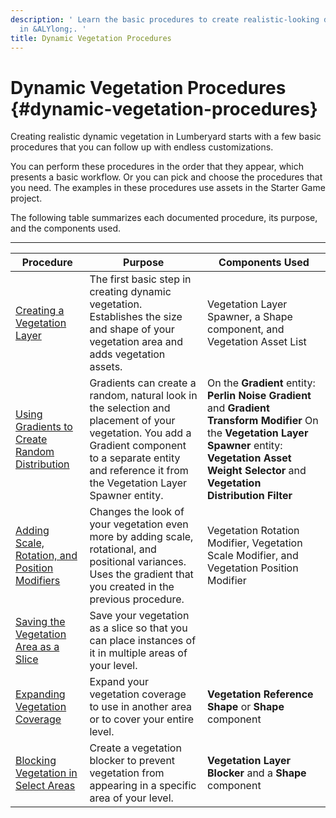 ```yaml
---
description: ' Learn the basic procedures to create realistic-looking dynamic vegetation
  in &ALYlong;. '
title: Dynamic Vegetation Procedures
---
```

# Dynamic Vegetation Procedures {#dynamic-vegetation-procedures}

Creating realistic dynamic vegetation in Lumberyard starts with a few basic procedures that you can follow up with endless customizations\.

You can perform these procedures in the order that they appear, which presents a basic workflow\. Or you can pick and choose the procedures that you need\. The examples in these procedures use assets in the Starter Game project\.

The following table summarizes each documented procedure, its purpose, and the components used\.


****

| Procedure | Purpose | Components Used |
| --- | --- | --- |
| [Creating a Vegetation Layer](/docs/userguide/vegetation/procedures-create-vegetation-layer.md) | The first basic step in creating dynamic vegetation\. Establishes the size and shape of your vegetation area and adds vegetation assets\. | Vegetation Layer Spawner, a Shape component, and Vegetation Asset List |
| [Using Gradients to Create Random Distribution](/docs/userguide/vegetation/procedures-gradient-random-selection.md) | Gradients can create a random, natural look in the selection and placement of your vegetation\. You add a Gradient component to a separate entity and reference it from the Vegetation Layer Spawner entity\. | On the **Gradient** entity: **Perlin Noise Gradient** and **Gradient Transform Modifier** On the **Vegetation Layer Spawner** entity: **Vegetation Asset Weight Selector** and **Vegetation Distribution Filter** |
| [Adding Scale, Rotation, and Position Modifiers](/docs/userguide/vegetation/procedures-adding-modifiers.md) | Changes the look of your vegetation even more by adding scale, rotational, and positional variances\. Uses the gradient that you created in the previous procedure\. | Vegetation Rotation Modifier, Vegetation Scale Modifier, and Vegetation Position Modifier |
|  [Saving the Vegetation Area as a Slice](/docs/userguide/vegetation/procedures-saving-slice.md)  |  Save your vegetation as a slice so that you can place instances of it in multiple areas of your level\.  |  |
| [Expanding Vegetation Coverage](/docs/userguide/vegetation/procedures-coverage.md) |  Expand your vegetation coverage to use in another area or to cover your entire level\.  |  **Vegetation Reference Shape** or **Shape** component  |
| [Blocking Vegetation in Select Areas](/docs/userguide/vegetation/procedures-vegetation-blockers.md) |  Create a vegetation blocker to prevent vegetation from appearing in a specific area of your level\.  |  **Vegetation Layer Blocker** and a **Shape** component  |
